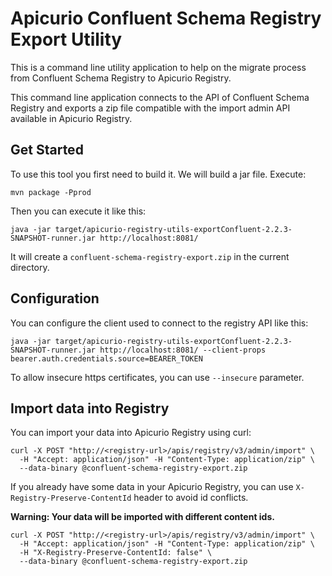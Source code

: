 # Apicurio Confluent Schema Registry Export Utility

This is a command line utility application to help on the migrate process from Confluent Schema Registry to Apicurio Registry.

This command line application connects to the API of Confluent Schema Registry and exports a zip file compatible with the import admin API available in Apicurio Registry.

## Get Started

To use this tool you first need to build it. We will build a jar file. Execute:
```
mvn package -Pprod
```

Then you can execute it like this:
```
java -jar target/apicurio-registry-utils-exportConfluent-2.2.3-SNAPSHOT-runner.jar http://localhost:8081/
```
It will create a `confluent-schema-registry-export.zip` in the current directory.

## Configuration

You can configure the client used to connect to the registry API like this:
```
java -jar target/apicurio-registry-utils-exportConfluent-2.2.3-SNAPSHOT-runner.jar http://localhost:8081/ --client-props bearer.auth.credentials.source=BEARER_TOKEN
```

To allow insecure https certificates, you can use `--insecure` parameter.

## Import data into Registry

You can import your data into Apicurio Registry using curl:
```
curl -X POST "http://<registry-url>/apis/registry/v3/admin/import" \
  -H "Accept: application/json" -H "Content-Type: application/zip" \
  --data-binary @confluent-schema-registry-export.zip
```

If you already have some data in your Apicurio Registry, you can use `X-Registry-Preserve-ContentId` header to avoid id conflicts.

**Warning: Your data will be imported with different content ids.**
```
curl -X POST "http://<registry-url>/apis/registry/v3/admin/import" \
  -H "Accept: application/json" -H "Content-Type: application/zip" \
  -H "X-Registry-Preserve-ContentId: false" \
  --data-binary @confluent-schema-registry-export.zip
```
